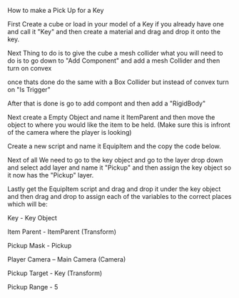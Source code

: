 How to make a Pick Up for a Key 

  

First Create a cube or load in your model of a Key if you already have one and call it "Key" and then create a material and drag and drop it onto the key. 

  

Next Thing to do is to give the cube a mesh collider what you will need to do is to go down to "Add Component" and add a mesh Collider and then turn on convex 

  

once thats done do the same with a Box Collider but instead of convex turn on "Is Trigger" 

  

After that is done is go to add compont and then add a "RigidBody" 

 

Next create a Empty Object and name it ItemParent and then move the object to where you would like the item to be held. (Make sure this is infront of the camera where the player is looking) 

  

Create a new script and name it EquipItem and the copy the code below. 

  

 

  

 

Next of all We need to go to the key object and go to the layer drop down and select add layer and name it "Pickup" and then assign the key object so it now has the "Pickup" layer. 

  

  

Lastly get the EquipItem script and drag and drop it under the key object and then drag and drop to assign each of the variables to the correct places which will be: 

  

Key - Key Object 

Item Parent - ItemParent (Transform) 

Pickup Mask - Pickup 

Player Camera – Main Camera (Camera) 

Pickup Target - Key (Transform) 

Pickup Range - 5 

 

 
